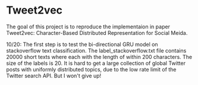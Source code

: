 # Tweet2vec
The goal of this project is to reproduce the implementaion in paper Tweet2vec: Character-Based Distributed Representation for Social Meida.

10/20: The first step is to test the bi-directional GRU model on stackoverflow text classification. The label_stackoverflow.txt file contains 20000 short texts where each with the length of within 200 characters. The size of the labels is 20. It is hard to get a large collection of global Twitter posts with uniformly distributed topics, due to the low rate limit of the Twitter search API. But I won't give up!

